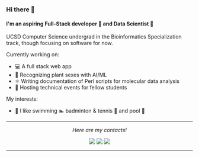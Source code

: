 ### Hi there 👋

#### I'm an aspiring Full-Stack developer :iphone: and Data Scientist :floppy_disk:

UCSD Computer Science undergrad in the Bioinformatics Specialization track, though focusing on software for now.

Currently working on:
- :computer: A full stack web app 
- :pear: Recognizing plant sexes with AI/ML
- ⚛️ Writing documentation of Perl scripts for molecular data analysis
- :speech_balloon: Hosting technical events for fellow students
<!--- - :sweat_smile: Finding internships --->

My interests:
- :runner: I like swimming :swimmer: badminton & tennis :tennis: and pool :8ball:

<!--
I also have 1500 hours on Dota 2 and Valorant each... but that shouldn't go on my profile so I put it as comment instead.
-->


<hr>
<p align="center">
  <i>Here are my contacts!</i>

<p align="center">
<a href= "https://github.com/OscarKhaing/"><img src="https://img.icons8.com/material-outlined/27/000000/ball-point-pen.png"/></a>
<a href= "https://www.linkedin.com/in/oscar-khaing/"><img src="https://img.icons8.com/material-outlined/30/000000/linkedin.png"/></a>
<a href= "akhaing@ucsd.edu"><img src="https://img.icons8.com/material-outlined/30/000000/email.png"/></a>
<!-- <a href= "https://okhaing.com"><img src="https://img.icons8.com/material-outlined/27/000000/geography.png"/></a> -->
</p>

</p>

---

<!--- design inspiration sources: https://github.com/halfrost/ --->
<!--- other designs that I like a lot:
https://github.com/caneco/caneco/blob/master/README.md
https://github.com/RaoHai/RaoHai/blob/master/README.md
--->


